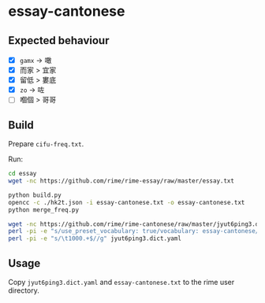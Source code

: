 # essay-cantonese

## Expected behaviour

- [x] `gamx` → 噉
- [x] 而家 > 宜家
- [x] 留低 > 婁底
- [x] `zo` → 咗
- [ ] 嗰個 > 哥哥

## Build

Prepare `cifu-freq.txt`.

Run:

```sh
cd essay
wget -nc https://github.com/rime/rime-essay/raw/master/essay.txt

python build.py
opencc -c ./hk2t.json -i essay-cantonese.txt -o essay-cantonese.txt
python merge_freq.py

wget -nc https://github.com/rime/rime-cantonese/raw/master/jyut6ping3.dict.yaml
perl -pi -e "s/use_preset_vocabulary: true/vocabulary: essay-cantonese/g" jyut6ping3.dict.yaml
perl -pi -e "s/\t1000.+$//g" jyut6ping3.dict.yaml
```

## Usage

Copy `jyut6ping3.dict.yaml` and `essay-cantonese.txt` to the rime user directory.
